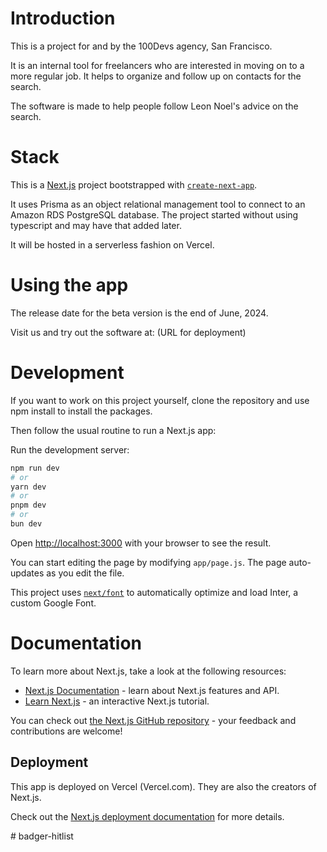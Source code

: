 # Introduction
This is a project for and by the 100Devs agency, San Francisco.

It is an internal tool for freelancers who are interested in moving on to a more regular job. It helps to organize and follow up on contacts for the search.

The software is made to help people follow Leon Noel's advice on the search.

# Stack
This is a [Next.js](https://nextjs.org/) project bootstrapped with [`create-next-app`](https://github.com/vercel/next.js/tree/canary/packages/create-next-app).

It uses Prisma as an object relational management tool to connect to an Amazon RDS PostgreSQL database. The project started without using typescript and may have that added later. 

It will be hosted in a serverless fashion on Vercel. 

# Using the app

The release date for the beta version is the end of June, 2024.

Visit us and try out the software at:
(URL for deployment)
# Development

If you want to work on this project yourself, clone the repository and use npm install to install the packages. 

Then follow the usual routine to run a Next.js app:

Run the development server:
```bash
npm run dev
# or
yarn dev
# or
pnpm dev
# or
bun dev
```

Open [http://localhost:3000](http://localhost:3000) with your browser to see the result.

You can start editing the page by modifying `app/page.js`. The page auto-updates as you edit the file.

This project uses [`next/font`](https://nextjs.org/docs/basic-features/font-optimization) to automatically optimize and load Inter, a custom Google Font.

# Documentation

To learn more about Next.js, take a look at the following resources:

- [Next.js Documentation](https://nextjs.org/docs) - learn about Next.js features and API.
- [Learn Next.js](https://nextjs.org/learn) - an interactive Next.js tutorial.

You can check out [the Next.js GitHub repository](https://github.com/vercel/next.js/) - your feedback and contributions are welcome!

## Deployment

This app is deployed on Vercel (Vercel.com). They are also the creators of Next.js.

Check out the [Next.js deployment documentation](https://nextjs.org/docs/deployment) for more details.

#   b a d g e r - h i t l i s t 
 
 